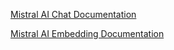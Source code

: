 [Mistral AI Chat Documentation](https://docs.spring.io/spring-ai/reference/1.0-SNAPSHOT/api/chat/mistralai-chat.html)

[Mistral AI Embedding Documentation](https://docs.spring.io/spring-ai/reference/1.0-SNAPSHOT/api/embeddings/mistralai-embeddings.html)